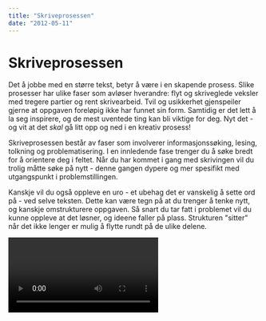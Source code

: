 ```yaml
---
title: "Skriveprosessen"
date: "2012-05-11"
---
```


# Skriveprosessen

Det å jobbe med en større tekst, betyr å være i en skapende prosess. Slike prosesser har ulike faser som avløser hverandre: flyt og skriveglede veksler med tregere partier og rent skrivearbeid. Tvil og usikkerhet gjenspeiler gjerne at oppgaven foreløpig ikke har funnet sin form. Samtidig er det lett å la seg inspirere, og de mest uventede ting kan bli viktige for deg. Nyt det - og vit at det _skal_ gå litt opp og ned i en kreativ prosess!

Skriveprosessen består av faser som involverer informasjonssøking, lesing, tolkning og problematisering. I en innledende fase trenger du å søke bredt for å orientere deg i feltet. Når du har kommet i gang med skrivingen vil du trolig måtte søke på nytt - denne gangen dypere og mer spesifikt med utgangspunkt i problemstillingen.

Kanskje vil du også oppleve en uro - et ubehag det er vanskelig å sette ord på - ved selve teksten. Dette kan være tegn på at du trenger å tenke nytt, og kanskje omstrukturere oppgaven. Så snart du tar fatt i problemet vil du kunne oppleve at det løsner, og ideene faller på plass. Strukturen "sitter" når det ikke lenger er mulig å flytte rundt på de ulike delene.

<Video id="PMzaT9D1SsY" />

Mange uerfarne skribenter tror ofte at de ikke kan begynne skrive før de har skaffet seg fullstendig klarhet og oversikt. De tror at gode tekster oppstår ved at man plasserer perfekte setninger etter hverandre. Dette betyr at det tar altfor lang tid å komme i gang. I virkeligheten må de aller fleste skrive teksten sin om igjen - opptil flere ganger. Å skrive godt, er ofte å skrive om.

* [Skriv!](?p=233)
* Snakk med medstudenter om oppgaven du skal skrive
* Lag [skrivegrupper](/skriving/skrivegrupper) for å holde skriveprosessen i gang, både din egen og andres.
    
[Snakk_ny](../images/Snakk_ny-300x240.jpg)

_Snakk med andre om oppgaven din, ill.foto UiB._
    

**Videre lesing**:  
Dysthe, O., Hertzberg, F. og Hoel, T.L. (2010) _Skrive for å lære: skriving i høyere utdanning._ 2\. utg. Oslo: Abstrakt forlag.  

Rienecker, L. og Stray Jørgensen, P. (2012) _Den gode opgave – håndbog i opgaveskrivning på videregående uddannelser._ 4. utg. Frederiksberg : Samfundslitteratur.[](?p=263)
